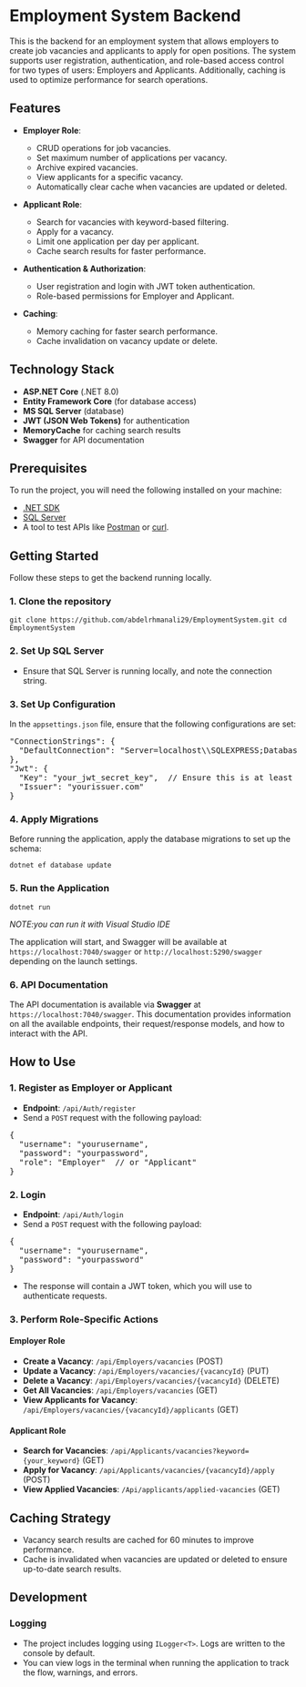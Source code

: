 Employment System Backend
=========================

This is the backend for an employment system that allows employers to create job vacancies and applicants to apply for open positions. The system supports user registration, authentication, and role-based access control for two types of users: Employers and Applicants. Additionally, caching is used to optimize performance for search operations.

Features
--------

-   **Employer Role**:

    -   CRUD operations for job vacancies.
    -   Set maximum number of applications per vacancy.
    -   Archive expired vacancies.
    -   View applicants for a specific vacancy.
    -   Automatically clear cache when vacancies are updated or deleted.
-   **Applicant Role**:

    -   Search for vacancies with keyword-based filtering.
    -   Apply for a vacancy.
    -   Limit one application per day per applicant.
    -   Cache search results for faster performance.
-   **Authentication & Authorization**:

    -   User registration and login with JWT token authentication.
    -   Role-based permissions for Employer and Applicant.
-   **Caching**:

    -   Memory caching for faster search performance.
    -   Cache invalidation on vacancy update or delete.

Technology Stack
----------------

-   **ASP.NET Core** (.NET 8.0)
-   **Entity Framework Core** (for database access)
-   **MS SQL Server** (database)
-   **JWT (JSON Web Tokens)** for authentication
-   **MemoryCache** for caching search results
-   **Swagger** for API documentation

Prerequisites
-------------

To run the project, you will need the following installed on your machine:

-   [.NET SDK](https://dotnet.microsoft.com/download)
-   [SQL Server](https://www.microsoft.com/en-us/sql-server/sql-server-downloads)
-   A tool to test APIs like [Postman](https://www.postman.com/) or [curl](https://curl.se/).

Getting Started
---------------

Follow these steps to get the backend running locally.

### 1\. Clone the repository


`git clone https://github.com/abdelrhmanali29/EmploymentSystem.git
cd EmploymentSystem`

### 2\. Set Up SQL Server

-   Ensure that SQL Server is running locally, and note the connection string.

### 3\. Set Up Configuration

In the `appsettings.json` file, ensure that the following configurations are set:


<pre>
"ConnectionStrings": {
  "DefaultConnection": "Server=localhost\\SQLEXPRESS;Database=employmentDB;User Id=your_username;Password=your_password;"
},
"Jwt": {
  "Key": "your_jwt_secret_key",  // Ensure this is at least 16 characters
  "Issuer": "yourissuer.com"
}
</pre>

### 4\. Apply Migrations

Before running the application, apply the database migrations to set up the schema:

`dotnet ef database update`

### 5\. Run the Application

`dotnet run`

*NOTE:you can run it with Visual Studio IDE*

The application will start, and Swagger will be available at `https://localhost:7040/swagger` or `http://localhost:5290/swagger` depending on the launch settings.

### 6\. API Documentation

The API documentation is available via **Swagger** at `https://localhost:7040/swagger`. This documentation provides information on all the available endpoints, their request/response models, and how to interact with the API.

How to Use
----------

### 1\. Register as Employer or Applicant

-   **Endpoint**: `/api/Auth/register`
-   Send a `POST` request with the following payload:


<pre>
{
  "username": "yourusername",
  "password": "yourpassword",
  "role": "Employer"  // or "Applicant"
}
</pre>

### 2\. Login

-   **Endpoint**: `/api/Auth/login`
-   Send a `POST` request with the following payload:


<pre>
{
  "username": "yourusername",
  "password": "yourpassword"
}
</pre>

-   The response will contain a JWT token, which you will use to authenticate requests.

### 3\. Perform Role-Specific Actions

#### Employer Role

-   **Create a Vacancy**: `/api/Employers/vacancies` (POST)
-   **Update a Vacancy**: `/api/Employers/vacancies/{vacancyId}` (PUT)
-   **Delete a Vacancy**: `/api/Employers/vacancies/{vacancyId}` (DELETE)
-   **Get All Vacancies**: `/api/Employers/vacancies` (GET)
-   **View Applicants for Vacancy**: `/api/Employers/vacancies/{vacancyId}/applicants` (GET)

#### Applicant Role

-   **Search for Vacancies**: `/api/Applicants/vacancies?keyword={your_keyword}` (GET)
-   **Apply for Vacancy**: `/api/Applicants/vacancies/{vacancyId}/apply` (POST)
-   **View Applied Vacancies**: `/Api/applicants/applied-vacancies` (GET)

Caching Strategy
----------------

-   Vacancy search results are cached for 60 minutes to improve performance.
-   Cache is invalidated when vacancies are updated or deleted to ensure up-to-date search results.

Development
-----------

### Logging

-   The project includes logging using `ILogger<T>`. Logs are written to the console by default.
-   You can view logs in the terminal when running the application to track the flow, warnings, and errors.
